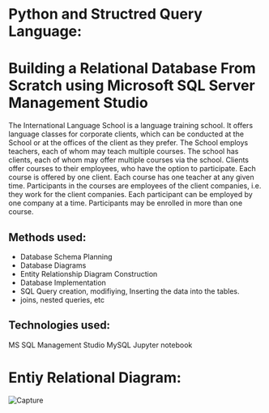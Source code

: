 # Python and Structred Query Language:


# Building a Relational Database From Scratch using Microsoft SQL Server Management Studio 

The International Language School is a language training school.
It offers language classes for corporate clients, which can be conducted at the School or at the offices of the client as they prefer.
The School employs teachers, each of whom may teach multiple courses.
The school has clients, each of whom may offer multiple courses via the school. Clients offer courses to their employees, who have the option to participate.
Each course is offered by one client. Each course has one teacher at any given time.
Participants in the courses are employees of the client companies, i.e. they work for the client companies. Each participant can be employed by one company at a time. Participants may be enrolled in more than one course.
 
## Methods used: 

- Database Schema Planning
- Database Diagrams
- Entity Relationship Diagram Construction
- Database Implementation
- SQL Query creation, modifiying, Inserting the data into the tables. 
- joins, nested queries, etc

## Technologies used:
MS SQL Management Studio 
MySQL
Jupyter notebook


# Entiy Relational Diagram: 

![Capture](https://user-images.githubusercontent.com/43942029/121776581-ad9ad500-cb5b-11eb-98a4-115cc371eadf.PNG)
